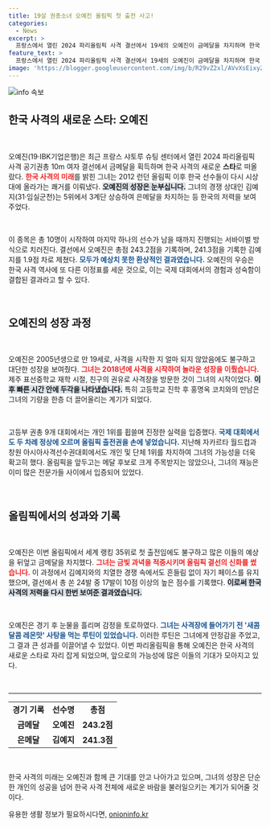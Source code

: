 ```yaml
---
title: 19살 권총소녀 오예진 올림픽 첫 출전 사고!
categories:
  - News
excerpt: >
  프랑스에서 열린 2024 파리올림픽 사격 결선에서 19세의 오예진이 금메달을 차지하며 한국 사격의 역사를 새롭게 썼다! 대표팀 선배와의 치열한 박빙 승부 끝에 기량을 발휘한 그가 이룬 기적, 자세히 알아보세요!
feature_text: >
  프랑스에서 열린 2024 파리올림픽 사격 결선에서 19세의 오예진이 금메달을 차지하며 한국 사격의 역사를 새롭게 썼다! 대표팀 선배와의 치열한 박빙 승부 끝에 기량을 발휘한 그가 이룬 기적, 자세히 알아보세요!
image: 'https://blogger.googleusercontent.com/img/b/R29vZ2xl/AVvXsEixyZcFfHzMRdzZMjFBmAUKJYCLCGyLL1o632UiGVXcaFdKo_bkvkuCioo0uUKlGfBVcT3P84aROyZIXSBEx3Aw5nCQ3pTgDom1WDC4m8eifvWiAmWEEVb4x6G_l8C0QH225ldMjyaFvpxGEBGNO37VmDTDMHGhJPq73UglMfDca1-0aw/s1600/blogspot.png'
---
```


<p><img src="https://blogger.googleusercontent.com/img/b/R29vZ2xl/AVvXsEixyZcFfHzMRdzZMjFBmAUKJYCLCGyLL1o632UiGVXcaFdKo_bkvkuCioo0uUKlGfBVcT3P84aROyZIXSBEx3Aw5nCQ3pTgDom1WDC4m8eifvWiAmWEEVb4x6G_l8C0QH225ldMjyaFvpxGEBGNO37VmDTDMHGhJPq73UglMfDca1-0aw/s1600/blogspot.png" alt="info 속보" /></p>

<h2 data-ke-size="size26">한국 사격의 새로운 스타: 오예진</h2>

<p data-ke-size="size16">&nbsp;</p>

<p>오예진(19·IBK기업은행)은 최근 프랑스 샤토루 슈팅 센터에서 열린 2024 파리올림픽 사격 공기권총 10m 여자 결선에서 금메달을 획득하며 한국 사격의 새로운 <b>스타</b>로 떠올랐다. <b><span style="color: #ee2323;">한국 사격의 미래</span></b>를 밝힌 그녀는 2012 런던 올림픽 이후 한국 선수들이 다시 시상대에 올라가는 쾌거를 이뤄냈다. <b><span style="background-color: #21538527;">오예진의 성장은 눈부십니다.</span></b> 그녀의 경쟁 상대인 김예지(31·임실군천)는 5위에서 3계단 상승하여 은메달을 차지하는 등 한국의 저력을 보여주었다. </p>

<p data-ke-size="size16">&nbsp;</p>

<p>이 종목은 총 10명이 시작하여 마지막 하나의 선수가 남을 때까지 진행되는 서바이벌 방식으로 치러진다. 결선에서 오예진은 총점 243.2점을 기록하며, 241.3점을 기록한 김예지를 1.9점 차로 제쳤다. <b><span style="color: #1a5490;">모두가 예상치 못한 환상적인 결과였습니다.</span></b> 오예진의 우승은 한국 사격 역사에 또 다른 이정표를 세운 것으로, 이는 국제 대회에서의 경험과 성숙함이 결합된 결과라고 할 수 있다. </p>

<p data-ke-size="size16">&nbsp;</p>

<h2 data-ke-size="size26">오예진의 성장 과정</h2>

<p data-ke-size="size16">&nbsp;</p>

<p>오예진은 2005년생으로 만 19세로, 사격을 시작한 지 얼마 되지 않았음에도 불구하고 대단한 성장을 보여줬다. <b><span style="color: #ee2323;">그녀는 2018년에 사격을 시작하여 놀라운 성장을 이뤘습니다.</span></b> 제주 표선중학교 재학 시절, 친구의 권유로 사격장을 방문한 것이 그녀의 시작이었다. <b><span style="background-color: #21538527;">이후 빠른 시간 안에 두각을 나타냈습니다.</span></b> 특히 고등학교 진학 후 홍명옥 코치와의 만남은 그녀의 기량을 한층 더 끌어올리는 계기가 되었다. </p>

<p data-ke-size="size16">&nbsp;</p>

<p>고등부 권총 9개 대회에서는 개인 1위를 휩쓸며 진정한 실력을 입증했다. <b><span style="color: #1a5490;">국제 대회에서도 두 차례 정상에 오르며 올림픽 출전권을 손에 넣었습니다.</span></b> 지난해 자카르타 월드컵과 창원 아시아사격선수권대회에서도 개인 및 단체 1위를 차지하여 그녀의 가능성을 더욱 확고히 했다. 올림픽을 앞두고는 메달 후보로 크게 주목받지는 않았으나, 그녀의 재능은 이미 많은 전문가들 사이에서 입증되어 있었다. </p>

<p data-ke-size="size16">&nbsp;</p>

<h2 data-ke-size="size26">올림픽에서의 성과와 기록</h2>

<p data-ke-size="size16">&nbsp;</p>

<p>오예진은 이번 올림픽에서 세계 랭킹 35위로 첫 출전임에도 불구하고 많은 이들의 예상을 뒤엎고 금메달을 차지했다. <b><span style="color: #ee2323;">그녀는 금빛 과녁을 적중시키며 올림픽 결선의 신화를 썼습니다.</span></b> 이 과정에서 김예지와의 치열한 경쟁 속에서도 흔들림 없이 자기 페이스를 유지했으며, 결선에서 총 쏜 24발 중 17발이 10점 이상의 높은 점수를 기록했다. <b><span style="background-color: #21538527;">이로써 한국 사격의 저력을 다시 한번 보여준 결과였습니다.</span></b> </p>

<p data-ke-size="size16">&nbsp;</p>

<p>오예진은 경기 후 눈물을 흘리며 감정을 토로하였다. <b><span style="color: #1a5490;">그녀는 사격장에 들어가기 전 '새콤달콤 레몬맛' 사탕을 먹는 루틴이 있었습니다.</span></b> 이러한 루틴은 그녀에게 안정감을 주었고, 그 결과 큰 성과를 이끌어낼 수 있었다. 이번 파리올림픽을 통해 오예진은 한국 사격의 새로운 스타로 자리 잡게 되었으며, 앞으로의 가능성에 많은 이들의 기대가 모아지고 있다. </p>

<p data-ke-size="size16">&nbsp;</p>

<hr style="border:none; border-top:1px solid #e9e9e9; height: 1px;" />

<table style="width: 100%; border-collapse: collapse;">
<tr>
<td style="text-align: center; height: 30px;"><b>경기 기록</b></td>
<td style="text-align: center; height: 30px;"><b>선수명</b></td>
<td style="text-align: center; height: 30px;"><b>총점</b></td>
</tr>
<tr>
<td style="text-align: center; height: 17px;"><b>금메달</b></td>
<td style="text-align: center; height: 17px;"><b>오예진</b></td>
<td style="text-align: center; height: 17px;"><b>243.2점</b></td>
</tr>
<tr>
<td style="text-align: center; height: 17px;"><b>은메달</b></td>
<td style="text-align: center; height: 17px;"><b>김예지</b></td>
<td style="text-align: center; height: 17px;"><b>241.3점</b></td>
</tr>
</table>

<p data-ke-size="size16">&nbsp;</p>

<p>한국 사격의 미래는 오예진과 함께 큰 기대를 안고 나아가고 있으며, 그녀의 성장은 단순한 개인의 성공을 넘어 한국 사격 전체에 새로운 바람을 불러일으키는 계기가 되어줄 것이다.</p>
유용한 생활 정보가 필요하시다면, <a href="https://onioninfo.kr" rel="dofollow">onioninfo.kr</a>



